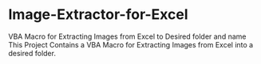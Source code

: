 # Image-Extractor-for-Excel
VBA Macro for Extracting Images from Excel to Desired folder and name
This Project Contains a VBA Macro for Extracting Images from Excel into a desired folder.
